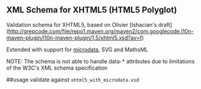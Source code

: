 ## XML Schema for XHTML5 (HTML5 Polyglot)
Validation schema for XHTML5, based on Olivier [Ishacian's draft] (http://grepcode.com/file/repo1.maven.org/maven2/com.googlecode.l10n-maven-plugin/l10n-maven-plugin/1.5/xhtml5.xsd?av=f)

Extended with support for [microdata](http://en.wikipedia.org/wiki/Microdata_%28HTML%29), SVG and MathsML

NOTE: The schema is not able to handle data-* attributes due to limitations of the W3C's XML schema specification

##usage
validate against `xhtml5_with_microdata.xsd` 
